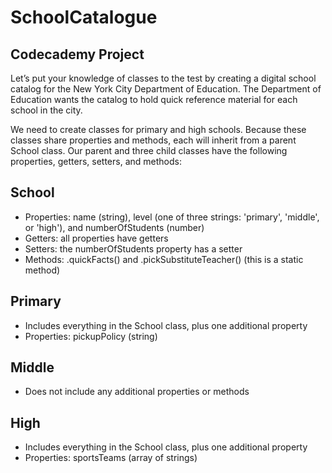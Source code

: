 # SchoolCatalogue

## Codecademy Project

Let’s put your knowledge of classes to the test by creating a digital school catalog for the New York City Department of Education. The Department of Education wants the catalog to hold quick reference material for each school in the city.

We need to create classes for primary and high schools. Because these classes share properties and methods, each will inherit from a parent School class. Our parent and three child classes have the following properties, getters, setters, and methods:

## School
+ Properties: name (string), level (one of three strings: 'primary', 'middle', or 'high'), and numberOfStudents (number)
+ Getters: all properties have getters
+ Setters: the numberOfStudents property has a setter
+ Methods: .quickFacts() and .pickSubstituteTeacher() (this is a static method)

## Primary
+ Includes everything in the School class, plus one additional property
+ Properties: pickupPolicy (string)

## Middle
+ Does not include any additional properties or methods

## High
+ Includes everything in the School class, plus one additional property
+ Properties: sportsTeams (array of strings)
